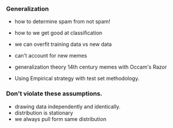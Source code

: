 ### Generalization

 - how to determine spam from not spam!
 - how to we get good at classification

 - we can overfit training data vs new data
 - can't account for new memes

 - generalization theory 14th century memes with Occam's Razor

 - Using Empirical strategy with test set methodology.

### Don't violate these assumptions.
 - drawing data independently and identically.
 - distribution is stationary
 - we always pull form same distribution